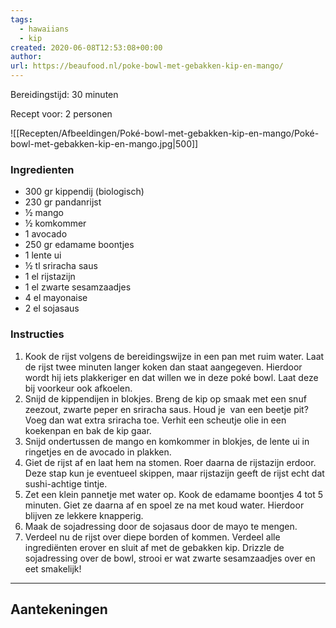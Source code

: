 ```yaml
---
tags:
  - hawaiians
  - kip
created: 2020-06-08T12:53:08+00:00
author: 
url: https://beaufood.nl/poke-bowl-met-gebakken-kip-en-mango/
---
```

Bereidingstijd: 30 minuten

Recept voor: 2 personen

![[Recepten/Afbeeldingen/Poké-bowl-met-gebakken-kip-en-mango/Poké-bowl-met-gebakken-kip-en-mango.jpg|500]]



### Ingredienten

- 300 gr kippendij (biologisch)
- 230 gr pandanrijst
- ½  mango
- ½  komkommer
- 1 avocado
- 250 gr edamame boontjes
- 1  lente ui
- ½ tl sriracha saus
- 1 el rijstazijn
- 1 el zwarte sesamzaadjes
- 4 el mayonaise
- 2 el sojasaus

### Instructies

1. Kook de rijst volgens de bereidingswijze in een pan met ruim water. Laat de rijst twee minuten langer koken dan staat aangegeven. Hierdoor wordt hij iets plakkeriger en dat willen we in deze poké bowl.
   Laat deze bij voorkeur ook afkoelen.
2. Snijd de kippendijen in blokjes. Breng de kip op smaak met een snuf zeezout, zwarte peper en sriracha saus. Houd je  van een beetje pit? Voeg dan wat extra sriracha toe. Verhit een scheutje olie in een koekenpan en bak de kip gaar.
3. Snijd ondertussen de mango en komkommer in blokjes, de lente ui in ringetjes en de avocado in plakken.
4. Giet de rijst af en laat hem na stomen. Roer daarna de rijstazijn erdoor. Deze stap kun je eventueel skippen, maar rijstazijn geeft de rijst echt dat sushi-achtige tintje.
5. Zet een klein pannetje met water op. Kook de edamame boontjes 4 tot 5 minuten. Giet ze daarna af en spoel ze na met koud water. Hierdoor blijven ze lekkere knapperig.
6. Maak de sojadressing door de sojasaus door de mayo te mengen.
7. Verdeel nu de rijst over diepe borden of kommen. Verdeel alle ingrediënten erover en sluit af met de gebakken kip. Drizzle de sojadressing over de bowl, strooi er wat zwarte sesamzaadjes over en eet smakelijk!

-----

## Aantekeningen
